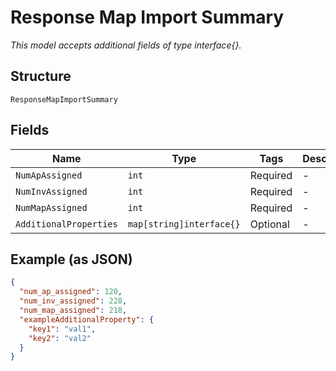 
# Response Map Import Summary

*This model accepts additional fields of type interface{}.*

## Structure

`ResponseMapImportSummary`

## Fields

| Name | Type | Tags | Description |
|  --- | --- | --- | --- |
| `NumApAssigned` | `int` | Required | - |
| `NumInvAssigned` | `int` | Required | - |
| `NumMapAssigned` | `int` | Required | - |
| `AdditionalProperties` | `map[string]interface{}` | Optional | - |

## Example (as JSON)

```json
{
  "num_ap_assigned": 120,
  "num_inv_assigned": 228,
  "num_map_assigned": 218,
  "exampleAdditionalProperty": {
    "key1": "val1",
    "key2": "val2"
  }
}
```

